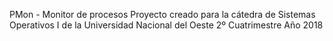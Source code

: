 PMon - Monitor de procesos 
Proyecto creado para la cátedra de Sistemas Operativos I de la Universidad Nacional del Oeste
2º Cuatrimestre Año 2018
